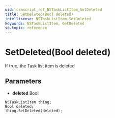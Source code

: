 ```yaml
---
uid: crmscript_ref_NSTaskListItem_SetDeleted
title: SetDeleted(Bool deleted)
intellisense: NSTaskListItem.SetDeleted
keywords: NSTaskListItem, GetDeleted
so.topic: reference
---
```


# SetDeleted(Bool deleted)

If true, the Task list item is deleted

## Parameters

* **deleted** Bool

```crmscript
NSTaskListItem thing;
Bool deleted;
thing.SetDeleted(deleted);
```

